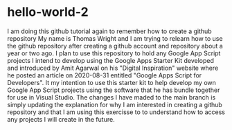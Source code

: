 # hello-world-2
I am doing this github tutorial again to remember how to create a github repository
My name is Thomas Wright and I am trying to relearn how to use the github repository after creating a github account and repository about a year or two ago. I plan to use this repository to hold any Google App Script projects I intend to develop using the Google Apps Starter Kit developed and introduced by Amit Agarwal on his "Digital Inspiration" website where he posted an article on 2020-08-31 entitled "Google Apps Script for Developers". It my intention to use this starter kit to help develop my own Google App Script projects using the software that he has bundle together for use in Visual Studio.
The changes I have maded to the main branch is simply updating the explanation for why I am interested in creating a github repository and that I am using this exercisse to to understand how to access any projects I will create in the future.
